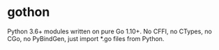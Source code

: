 # gothon
Python 3.6+ modules written on pure Go 1.10+. No CFFI, no CTypes, no CGo, no PyBindGen, just import *.go files from Python.
